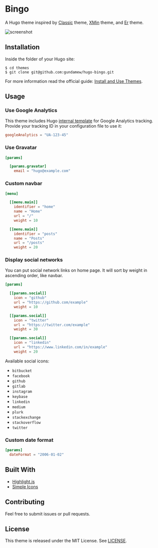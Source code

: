 # Bingo

A Hugo theme inspired by [Classic](https://themes.gohugo.io/hugo-classic/) theme, [XMin](https://themes.gohugo.io/hugo-xmin/) theme, and [Er](https://themes.gohugo.io/er/) theme.

![screenshot](https://github.com/gundamew/hugo-bingo/blob/master/images/screenshot.png)

## Installation

Inside the folder of your Hugo site:

```
$ cd themes
$ git clone git@github.com:gundamew/hugo-bingo.git
```

For more information read the official guide: [Install and Use Themes](https://gohugo.io/themes/installing-and-using-themes/).

## Usage

### Use Google Analytics

This theme includes Hugo [internal template](https://gohugo.io/templates/internal/) for Google Analytics tracking. Provide your tracking ID in your configuration file to use it:

```toml
googleAnalytics = "UA-123-45"
```

### Use Gravatar

```toml
[params]

  [params.gravatar]
    email = "hugo@example.com"
```

### Custom navbar

```toml
[menu]

  [[menu.main]]
    identifier = "home"
    name = "Home"
    url = "/"
    weight = 10

  [[menu.main]]
    identifier = "posts"
    name = "Posts"
    url = "/posts"
    weight = 20
```

### Display social networks

You can put social network links on home page. It will sort by weight in ascending order, like navbar.

```toml
[params]

  [[params.social]]
    icon = "github"
    url = "https://github.com/example"
    weight = 10

  [[params.social]]
    icon = "twitter"
    url = "https://twitter.com/example"
    weight = 30

  [[params.social]]
    icon = "linkedin"
    url = "https://www.linkedin.com/in/example"
    weight = 20
```

Available social icons:

* `bitbucket`
* `facebook`
* `github`
* `gitlab`
* `instagram`
* `keybase`
* `linkedin`
* `medium`
* `plurk`
* `stackexchange`
* `stackoverflow`
* `twitter`

### Custom date format

```toml
[params]
  dateFormat = "2006-01-02"
```

## Built With

* [Highlight.js](https://highlightjs.org/)
* [Simple Icons](https://simpleicons.org/)

## Contributing

Feel free to submit issues or pull requests.

## License

This theme is released under the MIT License. See [LICENSE](https://github.com/gundamew/hugo-bingo/blob/master/LICENSE).
